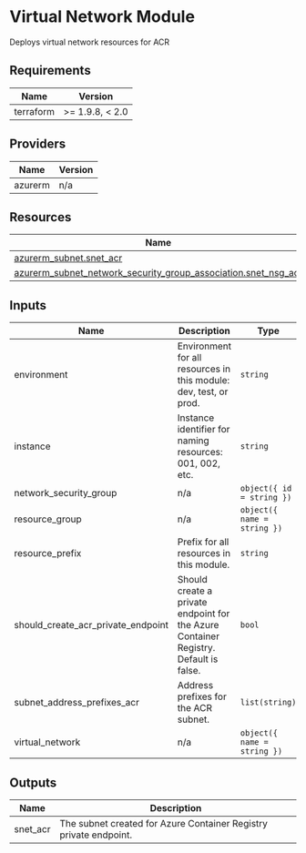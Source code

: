 <!-- BEGIN_TF_DOCS -->
<!-- markdown-table-prettify-ignore-start -->
# Virtual Network Module

Deploys virtual network resources for ACR

## Requirements

| Name | Version |
|------|---------|
| terraform | >= 1.9.8, < 2.0 |

## Providers

| Name | Version |
|------|---------|
| azurerm | n/a |

## Resources

| Name | Type |
|------|------|
| [azurerm_subnet.snet_acr](https://registry.terraform.io/providers/hashicorp/azurerm/latest/docs/resources/subnet) | resource |
| [azurerm_subnet_network_security_group_association.snet_nsg_acr](https://registry.terraform.io/providers/hashicorp/azurerm/latest/docs/resources/subnet_network_security_group_association) | resource |

## Inputs

| Name | Description | Type | Default | Required |
|------|-------------|------|---------|:--------:|
| environment | Environment for all resources in this module: dev, test, or prod. | `string` | n/a | yes |
| instance | Instance identifier for naming resources: 001, 002, etc. | `string` | n/a | yes |
| network\_security\_group | n/a | ```object({ id = string })``` | n/a | yes |
| resource\_group | n/a | ```object({ name = string })``` | n/a | yes |
| resource\_prefix | Prefix for all resources in this module. | `string` | n/a | yes |
| should\_create\_acr\_private\_endpoint | Should create a private endpoint for the Azure Container Registry. Default is false. | `bool` | n/a | yes |
| subnet\_address\_prefixes\_acr | Address prefixes for the ACR subnet. | `list(string)` | n/a | yes |
| virtual\_network | n/a | ```object({ name = string })``` | n/a | yes |

## Outputs

| Name | Description |
|------|-------------|
| snet\_acr | The subnet created for Azure Container Registry private endpoint. |
<!-- markdown-table-prettify-ignore-end -->
<!-- END_TF_DOCS -->

